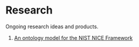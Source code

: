 # Research

Ongoing research ideas and products.

1. [An ontology model for the NIST NICE Framework](nice2021/nice2021.md)
